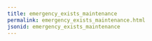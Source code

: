 ```yaml
---
title: emergency_exists_maintenance
permalink: emergency_exists_maintenance.html
jsonid: emergency_exists_maintenance
---
```

